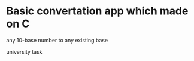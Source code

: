 <style>
  defualt: {
    zachem = neznau;
  }
</style>

<h1>Basic convertation app which made on C</h1>
<p class = default>any 10-base number to any existing base</p>

<footer>university task</footer>
